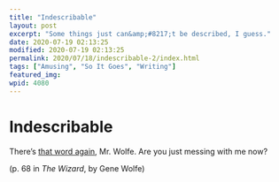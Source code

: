 ```yaml
---
title: "Indescribable"
layout: post
excerpt: "Some things just can&amp;#8217;t be described, I guess."
date: 2020-07-19 02:13:25
modified: 2020-07-19 02:13:25
permalink: 2020/07/18/indescribable-2/index.html
tags: ["Amusing", "So It Goes", "Writing"]
featured_img: 
wpid: 4080
---
```


# Indescribable

There’s [that word again](https://patrickjohanneson.com/2014/01/15/a-lesson-in-a-line/), Mr. Wolfe. Are you just messing with me now?

(p. 68 in *The Wizard*, by Gene Wolfe)